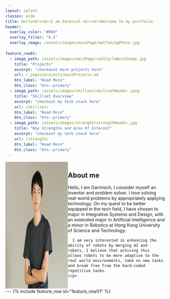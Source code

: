 ```yaml
---
layout: splash
classes: wide
title: Hello<br><br>I am Garmisch <br><br>Welcome to my portfolio
header:
  overlay_color: "#000"
  overlay_filter: "0.5"
  overlay_image: /assets/images/mainPage/mptTakingPhoto.jpg

feature_row01:
  - image_path: /assets/images/mainPage/realCycleWorkImage.jpg
    title: "Projects"
    excerpt: "checkoout more projects here"
    url: /_pages/projects/mainProjects.md
    btn_label: "Read More"
    btn_class: "btn--primary"
  - image_path: /assets/images/skillset/skillsetHeader.jpeg
    title: "Skillset Overview"
    excerpt: "checkout my tech stack here"
    url: /skillset/
    btn_label: "Read More"
    btn_class: "btn--primary"
  - image_path: /assets/images/strength/strengthHeader.jpg
    title: "Key Strengths and Area Of Interest"
    excerpt: "checkout my tech stack here"
    url: /strength/
    btn_label: "Read More"
    btn_class: "btn--primary"
---
```

<div style="display: flex; justify-content: space-between;">
  <div style="width: 45%;">
    <img src="/assets/images/mainPage/Portrait.jpg" alt="Profile Picture" width="400" height="400" style="float: left; margin-right: 20px;">
  </div>
  <div style="width: 70%;">
  <h2>About me</h2>
    <p style="text-align: left;">
      Hello, I am Garmisch, I consider myself an inventor and problem solver. I love solving real-world problems by appropriately applying technology. On my quest to be better equipped in the tech field, I have chosen to major in Integrative Systems and Design, with an extended major in Artificial Intelligence and a minor in Robotics at Hong Kong University of Science and Technology.

      I am very interested in enhancing the ability of robots by merging AI and robots, I believe that achiving this allows robots to be more adaptive to the real world environments, take on new tasks and break free from the hard-coded repetitive tasks.
    </p>
  </div>
</div>
---
{% include feature_row id="feature_row01" %}

